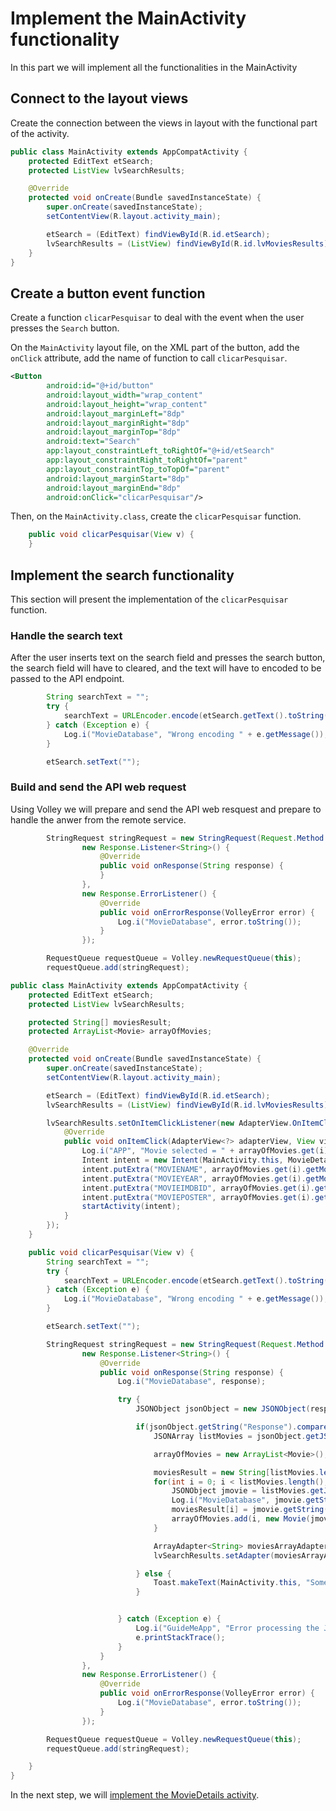 # Implement the MainActivity functionality
In this part we will implement all the functionalities in the MainActivity

## Connect to the layout views
Create the connection between the views in layout with the functional part of the activity. 

```java
public class MainActivity extends AppCompatActivity {
    protected EditText etSearch;
    protected ListView lvSearchResults;

    @Override
    protected void onCreate(Bundle savedInstanceState) {
        super.onCreate(savedInstanceState);
        setContentView(R.layout.activity_main);

        etSearch = (EditText) findViewById(R.id.etSearch);
        lvSearchResults = (ListView) findViewById(R.id.lvMoviesResults);
    }
}
```

## Create a button event function
Create a function `clicarPesquisar` to deal with the event when the user presses the `Search` button.

On the `MainActivity` layout file, on the XML part of the button, add the `onClick` attribute, add the name of function to call `clicarPesquisar`.

```xml
<Button
        android:id="@+id/button"
        android:layout_width="wrap_content"
        android:layout_height="wrap_content"
        android:layout_marginLeft="8dp"
        android:layout_marginRight="8dp"
        android:layout_marginTop="8dp"
        android:text="Search"
        app:layout_constraintLeft_toRightOf="@+id/etSearch"
        app:layout_constraintRight_toRightOf="parent"
        app:layout_constraintTop_toTopOf="parent"
        android:layout_marginStart="8dp"
        android:layout_marginEnd="8dp"
        android:onClick="clicarPesquisar"/>
``` 

Then, on the `MainActivity.class`, create the `clicarPesquisar` function.

```java
    public void clicarPesquisar(View v) {
    }
```

## Implement the search functionality
This section will present the implementation of the `clicarPesquisar` function.

### Handle the search text
After the user inserts text on the search field and presses the search button, the search field will have to cleared, and the text will have to encoded to be passed to the API endpoint.

```java
        String searchText = "";
        try {
            searchText = URLEncoder.encode(etSearch.getText().toString(), "utf-8");
        } catch (Exception e) {
            Log.i("MovieDatabase", "Wrong encoding " + e.getMessage());
        }

        etSearch.setText("");
```

### Build and send the API web request
Using Volley we will prepare and send the API web resquest and prepare to handle the anwer from the remote service.

```java
        StringRequest stringRequest = new StringRequest(Request.Method.GET, "http://www.omdbapi.com/?s=" + searchText,
                new Response.Listener<String>() {
                    @Override
                    public void onResponse(String response) {
                    }
                },
                new Response.ErrorListener() {
                    @Override
                    public void onErrorResponse(VolleyError error) {
                        Log.i("MovieDatabase", error.toString());
                    }
                });

        RequestQueue requestQueue = Volley.newRequestQueue(this);
        requestQueue.add(stringRequest);
```

```java
public class MainActivity extends AppCompatActivity {
    protected EditText etSearch;
    protected ListView lvSearchResults;

    protected String[] moviesResult;
    protected ArrayList<Movie> arrayOfMovies;

    @Override
    protected void onCreate(Bundle savedInstanceState) {
        super.onCreate(savedInstanceState);
        setContentView(R.layout.activity_main);

        etSearch = (EditText) findViewById(R.id.etSearch);
        lvSearchResults = (ListView) findViewById(R.id.lvMoviesResults);

        lvSearchResults.setOnItemClickListener(new AdapterView.OnItemClickListener() {
            @Override
            public void onItemClick(AdapterView<?> adapterView, View view, int i, long l) {
                Log.i("APP", "Movie selected = " + arrayOfMovies.get(i).getMovieName());
                Intent intent = new Intent(MainActivity.this, MovieDetailsActivity.class);
                intent.putExtra("MOVIENAME", arrayOfMovies.get(i).getMovieName());
                intent.putExtra("MOVIEYEAR", arrayOfMovies.get(i).getMovieYear());
                intent.putExtra("MOVIEIMDBID", arrayOfMovies.get(i).getMovieIMDBid());
                intent.putExtra("MOVIEPOSTER", arrayOfMovies.get(i).getMoviePoster());
                startActivity(intent);
            }
        });
    }

    public void clicarPesquisar(View v) {
        String searchText = "";
        try {
            searchText = URLEncoder.encode(etSearch.getText().toString(), "utf-8");
        } catch (Exception e) {
            Log.i("MovieDatabase", "Wrong encoding " + e.getMessage());
        }

        etSearch.setText("");

        StringRequest stringRequest = new StringRequest(Request.Method.GET, "http://www.omdbapi.com/?s=" + searchText,
                new Response.Listener<String>() {
                    @Override
                    public void onResponse(String response) {
                        Log.i("MovieDatabase", response);

                        try {
                            JSONObject jsonObject = new JSONObject(response);

                            if(jsonObject.getString("Response").compareTo("True") == 0) {
                                JSONArray listMovies = jsonObject.getJSONArray("Search");

                                arrayOfMovies = new ArrayList<Movie>();

                                moviesResult = new String[listMovies.length()];
                                for(int i = 0; i < listMovies.length(); i++) {
                                    JSONObject jmovie = listMovies.getJSONObject(i);
                                    Log.i("MovieDatabase", jmovie.getString("Title"));
                                    moviesResult[i] = jmovie.getString("Title");
                                    arrayOfMovies.add(i, new Movie(jmovie.getString("Title"), jmovie.getString("Year"), jmovie.getString("imdbID"), jmovie.getString("Poster")));
                                }

                                ArrayAdapter<String> moviesArrayAdapter = new ArrayAdapter<String>(MainActivity.this, android.R.layout.simple_list_item_1, moviesResult);
                                lvSearchResults.setAdapter(moviesArrayAdapter);

                            } else {
                                Toast.makeText(MainActivity.this, "Some error occured while getting movies information!", Toast.LENGTH_SHORT).show();
                            }


                        } catch (Exception e) {
                            Log.i("GuideMeApp", "Error processing the JSON answer -> " + e.getMessage());
                            e.printStackTrace();
                        }
                    }
                },
                new Response.ErrorListener() {
                    @Override
                    public void onErrorResponse(VolleyError error) {
                        Log.i("MovieDatabase", error.toString());
                    }
                });

        RequestQueue requestQueue = Volley.newRequestQueue(this);
        requestQueue.add(stringRequest);

    }
}

```

In the next step, we will [implement the MovieDetails activity](https://github.com/pontocom/MovieSearch/blob/master/docs/ImplementMovieDetailsActivity.md).